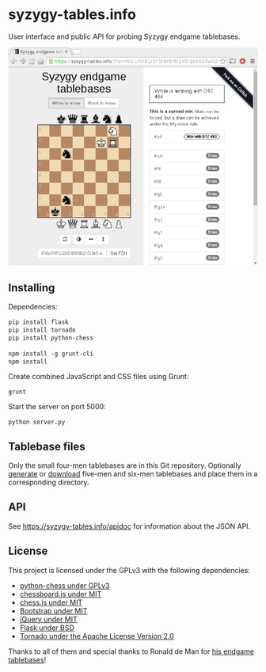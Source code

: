 syzygy-tables.info
==================

User interface and public API for probing Syzygy endgame tablebases.

[![Screenshot of the longest winning 6 piece endgame](/screenshot.png)](https://syzygy-tables.info/?fen=6N1/5KR1/2n5/8/8/8/2n5/1k6%20w%20-%20-%200%201)

Installing
----------

Dependencies:

    pip install flask
    pip install tornado
    pip install python-chess

    npm install -g grunt-cli
    npm install

Create combined JavaScript and CSS files using Grunt:

    grunt

Start the server on port 5000:

    python server.py

Tablebase files
---------------

Only the small four-men tablebases are in this Git repository. Optionally [generate](https://github.com/syzygy1/tb) or [download](http://oics.olympuschess.com/tracker/index.php) five-men and six-men tablebases and place them in a corresponding directory.

API
---

See https://syzygy-tables.info/apidoc for information about the JSON API.

License
-------

This project is licensed under the GPLv3 with the following dependencies:

 * [python-chess under GPLv3](https://github.com/niklasf/python-chess/blob/master/LICENSE)
 * [chessboard.js under MIT](https://github.com/oakmac/chessboardjs/blob/master/LICENSE)
 * [chess.js under MIT](https://github.com/jhlywa/chess.js/blob/master/LICENSE)
 * [Bootstrap under MIT](https://github.com/twbs/bootstrap/blob/master/LICENSE)
 * [jQuery under MIT](https://github.com/jquery/jquery/blob/master/LICENSE.txt)
 * [Flask under BSD](http://flask.pocoo.org/docs/0.10/license/)
 * [Tornado under the Apache License Version 2.0](https://github.com/tornadoweb/tornado/blob/master/LICENSE)

Thanks to all of them and special thanks to Ronald de Man for [his endgame tablebases](https://github.com/syzygy1/tb)!
